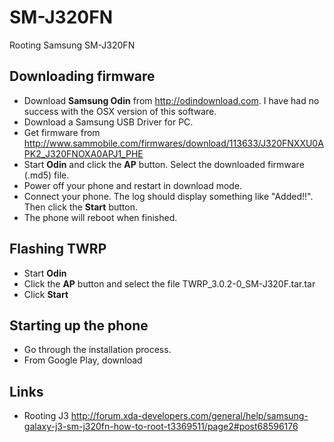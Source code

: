 # SM-J320FN

Rooting Samsung SM-J320FN

Downloading firmware
--------------------
* Download **Samsung Odin** from http://odindownload.com. I have had no success with the OSX version of this software.
* Download a Samsung USB Driver for PC.
* Get firmware from http://www.sammobile.com/firmwares/download/113633/J320FNXXU0APK2_J320FNOXA0APJ1_PHE
* Start **Odin** and click the **AP** button. Select the downloaded firmware (.md5) file.
* Power off your phone and restart in download mode.
* Connect your phone. The log should display something like "Added!!". Then click the **Start** button.
* The phone will reboot when finished.

Flashing TWRP
-------------
* Start **Odin**
* Click the **AP** button and select the file TWRP_3.0.2-0_SM-J320F.tar.tar
* Click **Start**

Starting up the phone
---------------------
* Go through the installation process.
* From Google Play, download


Links
-------
* Rooting J3 http://forum.xda-developers.com/general/help/samsung-galaxy-j3-sm-j320fn-how-to-root-t3369511/page2#post68596176
